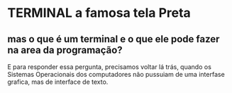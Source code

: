 # TERMINAL a famosa tela **Preta**

## mas o que é um terminal e o que ele pode fazer na area da programação?

E para responder essa pergunta, precisamos voltar lá trás, quando os Sistemas Operacionais dos computadores não pussuiam de uma interfase grafica, mas de interface de texto.
